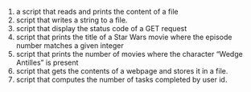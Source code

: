 1) a script that reads and prints the content of a file
2) script that writes a string to a file.
3) script that display the status code of a GET request
4) script that prints the title of a Star Wars movie where the episode number matches a given integer
5) script that prints the number of movies where the character “Wedge Antilles” is present
6) script that gets the contents of a webpage and stores it in a file.
7)  script that computes the number of tasks completed by user id.
